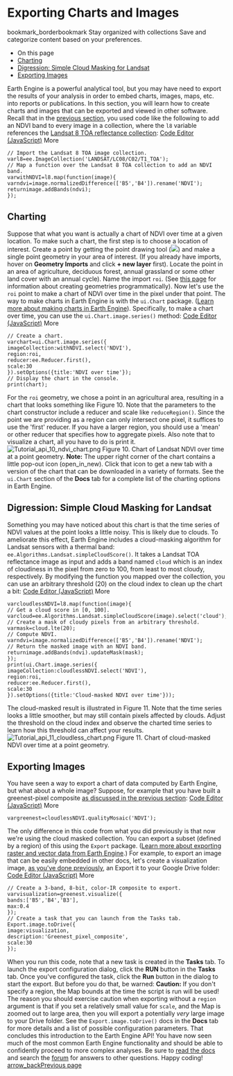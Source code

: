  
#  Exporting Charts and Images
bookmark_borderbookmark Stay organized with collections  Save and categorize content based on your preferences.
  * On this page
  * [Charting](https://developers.google.com/earth-engine/tutorials/tutorial_api_07#charting)
  * [Digression: Simple Cloud Masking for Landsat](https://developers.google.com/earth-engine/tutorials/tutorial_api_07#digression:-simple-cloud-masking-for-landsat)
  * [Exporting Images](https://developers.google.com/earth-engine/tutorials/tutorial_api_07#exporting-images)


Earth Engine is a powerful analytical tool, but you may have need to export the results of your analysis in order to embed charts, images, maps, etc. into reports or publications. In this section, you will learn how to create charts and images that can be exported and viewed in other software. Recall that in the [previous section](https://developers.google.com/earth-engine/tutorials/tutorial_api_06), you used code like the following to add an NDVI band to every image in a collection, where the `l8` variable references the [Landsat 8 TOA reflectance collection](https://developers.google.com/earth-engine/datasets/catalog/LANDSAT_LC8_L1T_TOA):
[Code Editor (JavaScript)](https://developers.google.com/earth-engine/tutorials/tutorial_api_07#code-editor-javascript-sample) More
```
// Import the Landsat 8 TOA image collection.
varl8=ee.ImageCollection('LANDSAT/LC08/C02/T1_TOA');
// Map a function over the Landsat 8 TOA collection to add an NDVI band.
varwithNDVI=l8.map(function(image){
varndvi=image.normalizedDifference(['B5','B4']).rename('NDVI');
returnimage.addBands(ndvi);
});
```

## Charting
Suppose that what you want is actually a chart of NDVI over time at a given location. To make such a chart, the first step is to choose a location of interest. Create a point by getting the point drawing tool (![](https://developers.google.com/static/earth-engine/images/Playground_button_placemark.png)) and make a single point geometry in your area of interest. (If you already have imports, hover on **Geometry Imports** and click **+ new layer** first). Locate the point in an area of agriculture, deciduous forest, annual grassland or some other land cover with an annual cycle). Name the import `roi`. (See [this page](https://developers.google.com/earth-engine/guides/geometries) for information about creating geometries programmatically).
Now let's use the `roi` point to make a chart of NDVI over time in the pixel under that point. The way to make charts in Earth Engine is with the `ui.Chart` package. ([Learn more about making charts in Earth Engine](https://developers.google.com/earth-engine/guides/charts)). Specifically, to make a chart over time, you can use the `ui.Chart.image.series()` method:
[Code Editor (JavaScript)](https://developers.google.com/earth-engine/tutorials/tutorial_api_07#code-editor-javascript-sample) More
```
// Create a chart.
varchart=ui.Chart.image.series({
imageCollection:withNDVI.select('NDVI'),
region:roi,
reducer:ee.Reducer.first(),
scale:30
}).setOptions({title:'NDVI over time'});
// Display the chart in the console.
print(chart);
```

For the `roi` geometry, we chose a point in an agricultural area, resulting in a chart that looks something like Figure 10. Note that the parameters to the chart constructor include a reducer and scale like `reduceRegion()`. Since the point we are providing as a region can only intersect one pixel, it suffices to use the 'first' reducer. If you have a larger region, you should use a 'mean' or other reducer that specifies how to aggregate pixels. Also note that to visualize a chart, all you have to do is print it.
![Tutorial_api_10_ndvi_chart.png](https://developers.google.com/static/earth-engine/images/Tutorial_api_10_ndvi_chart.png) Figure 10. Chart of Landsat NDVI over time at a point geometry.  **Note:** The upper right corner of the chart contains a little pop-out icon (open_in_new). Click that icon to get a new tab with a version of the chart that can be downloaded in a variety of formats. See the `ui.Chart` section of the **Docs** tab for a complete list of the charting options in Earth Engine.
## Digression: Simple Cloud Masking for Landsat
Something you may have noticed about this chart is that the time series of NDVI values at the point looks a little noisy. This is likely due to clouds. To ameliorate this effect, Earth Engine includes a cloud-masking algorithm for Landsat sensors with a thermal band: `ee.Algorithms.Landsat.simpleCloudScore()`. It takes a Landsat TOA reflectance image as input and adds a band named `cloud` which is an index of cloudiness in the pixel from zero to 100, from least to most cloudy, respectively. By modifying the function you mapped over the collection, you can use an arbitrary threshold (20) on the cloud index to clean up the chart a bit:
[Code Editor (JavaScript)](https://developers.google.com/earth-engine/tutorials/tutorial_api_07#code-editor-javascript-sample) More
```
varcloudlessNDVI=l8.map(function(image){
// Get a cloud score in [0, 100].
varcloud=ee.Algorithms.Landsat.simpleCloudScore(image).select('cloud');
// Create a mask of cloudy pixels from an arbitrary threshold.
varmask=cloud.lte(20);
// Compute NDVI.
varndvi=image.normalizedDifference(['B5','B4']).rename('NDVI');
// Return the masked image with an NDVI band.
returnimage.addBands(ndvi).updateMask(mask);
});
print(ui.Chart.image.series({
imageCollection:cloudlessNDVI.select('NDVI'),
region:roi,
reducer:ee.Reducer.first(),
scale:30
}).setOptions({title:'Cloud-masked NDVI over time'}));
```

The cloud-masked result is illustrated in Figure 11. Note that the time series looks a little smoother, but may still contain pixels affected by clouds. Adjust the threshold on the cloud index and observe the charted time series to learn how this threshold can affect your results.
![Tutorial_api_11_cloudless_chart.png](https://developers.google.com/static/earth-engine/images/Tutorial_api_11_cloudless_chart.png) Figure 11. Chart of cloud-masked NDVI over time at a point geometry. 
## Exporting Images
You have seen a way to export a chart of data computed by Earth Engine, but what about a whole image? Suppose, for example that you have built a greenest-pixel composite [as discussed in the previous section](https://developers.google.com/earth-engine/tutorials/tutorial_api_06#make-a-greenest-pixel-composite):
[Code Editor (JavaScript)](https://developers.google.com/earth-engine/tutorials/tutorial_api_07#code-editor-javascript-sample) More
```
vargreenest=cloudlessNDVI.qualityMosaic('NDVI');
```

The only difference in this code from what you did previously is that now we're using the cloud masked collection. You can export a subset (defined by a region) of this using the `Export` package. ([Learn more about exporting raster and vector data from Earth Engine](https://developers.google.com/earth-engine/guides/exporting).) For example, to export an image that can be easily embedded in other docs, let's create a visualization image, [as you've done previously](https://developers.google.com/earth-engine/tutorials/tutorial_api_05#mosaicking), an Export it to your Google Drive folder:
[Code Editor (JavaScript)](https://developers.google.com/earth-engine/tutorials/tutorial_api_07#code-editor-javascript-sample) More
```
// Create a 3-band, 8-bit, color-IR composite to export.
varvisualization=greenest.visualize({
bands:['B5','B4','B3'],
max:0.4
});
// Create a task that you can launch from the Tasks tab.
Export.image.toDrive({
image:visualization,
description:'Greenest_pixel_composite',
scale:30
});
```

When you run this code, note that a new task is created in the **Tasks** tab. To launch the export configuration dialog, click the **RUN** button in the **Tasks** tab. Once you've configured the task, click the **Run** button in the dialog to start the export. But before you do that, be warned:
**Caution:** If you don't specify a region, the Map bounds at the time the script is run will be used!
The reason you should exercise caution when exporting without a `region` argument is that if you set a relatively small value for `scale`, and the Map is zoomed out to large area, then you will export a potentially _very_ large image to your Drive folder. See the `Export.image.toDrive()` docs in the **Docs** tab for more details and a list of possible configuration parameters. 
That concludes this introduction to the Earth Engine API! You have now seen much of the most common Earth Engine functionality and should be able to confidently proceed to more complex analyses. Be sure to [read the docs](https://developers.google.com/earth-engine/guides) and search the [forum](https://groups.google.com/forum/#!forum/google-earth-engine-developers) for answers to other questions. Happy coding!
[ arrow_backPrevious page](https://developers.google.com/earth-engine/tutorials/tutorial_api_06)
